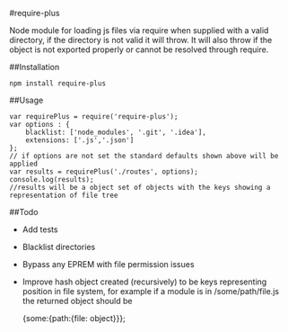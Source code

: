 #require-plus


Node module for loading js files via require when supplied with a valid directory, if the directory is not valid it will throw.  It will also throw if the object is not exported properly or cannot be resolved through require.



##Installation

    npm install require-plus

##Usage

    var requirePlus = require('require-plus');
    var options : {
        blacklist: ['node_modules', '.git', '.idea'],
        extensions: ['.js','.json']
    };
    // if options are not set the standard defaults shown above will be applied
    var results = requirePlus('./routes', options);
    console.log(results);
    //results will be a object set of objects with the keys showing a representation of file tree

##Todo

+ Add tests
+ Blacklist directories
+ Bypass any EPREM with file permission issues
+ Improve hash object created (recursively) to be keys representing position in file system, for example if a module is in /some/path/file.js the returned object should be

    {some:{path:{file: object}}};